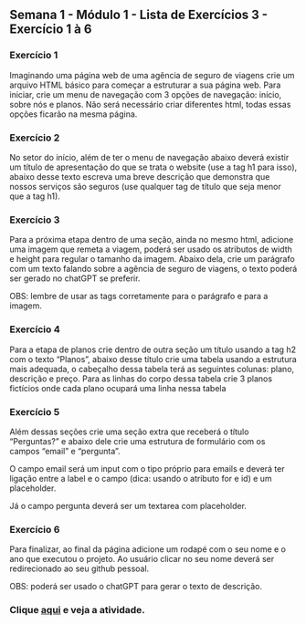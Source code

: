 ## Semana 1 - Módulo 1 - Lista de Exercícios 3 - Exercício 1 à 6
<h3>Exercício 1</h3>
<p>Imaginando uma página web de uma agência de seguro de viagens crie um arquivo HTML básico para começar a estruturar a sua página web.
   Para iniciar, crie um menu de navegação com 3 opções de navegação: início, sobre nós e planos. Não será necessário criar diferentes html, todas essas opções ficarão na mesma página.</p>
  
<h3>Exercício 2</h3>
<p>No setor do início, além de ter o menu de navegação abaixo deverá existir um título de apresentação do que se trata o website (use a tag h1 para isso), 
  abaixo desse texto escreva uma breve descrição que demonstra que nossos serviços são seguros (use qualquer tag de título que seja menor que a tag h1).</p>
  
<h3>Exercício 3</h3>
<p>Para a próxima etapa dentro de uma seção, ainda no mesmo html, adicione uma imagem que remeta a viagem, poderá ser usado os atributos de width e height para regular o tamanho da imagem. 
  Abaixo dela, crie um parágrafo com um texto falando sobre a agência de seguro de viagens, o texto poderá ser gerado no chatGPT se preferir.

OBS: lembre de usar as tags corretamente para o parágrafo e para a imagem.</p>

<h3>Exercício 4</h3>
<p>Para a etapa de planos crie dentro de outra seção um título usando a tag h2 com o texto “Planos”, abaixo desse título crie uma tabela usando a estrutura mais adequada, 
  o cabeçalho dessa tabela terá as seguintes colunas: plano, descrição e preço. Para as linhas do corpo dessa tabela crie 3 planos fictícios onde cada plano ocupará uma linha nessa tabela

<h3>Exercício 5</h3>
<p>Além dessas seções crie uma seção extra que receberá o título “Perguntas?” e abaixo dele crie uma estrutura de formulário com os campos “email” e “pergunta”.</p>

<p>O campo email será um input com o tipo próprio para emails e deverá ter ligação entre a label e o campo (dica: usando o atributo for e id) e um placeholder.</p>

<p>Já o campo pergunta deverá ser um textarea com placeholder.</p>

<h3>Exercício 6</h3>
<p>Para finalizar, ao final da página adicione um rodapé com o seu nome e o ano que executou o projeto. Ao usuário clicar no seu nome deverá ser redirecionado ao seu github pessoal.</p>

<p>OBS: poderá ser usado o chatGPT para gerar o texto de descrição.</p>


<h3>Clique <a href="https://fmt-lista-3-ex-1a4.vercel.app/">aqui</a> e veja a atividade.</h3>
